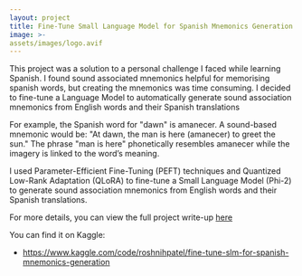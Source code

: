 ```yaml
---
layout: project
title: Fine-Tune Small Language Model for Spanish Mnemonics Generation
image: >-
assets/images/logo.avif
---
```


This project was a solution to a personal challenge I faced while learning Spanish. I found sound associated mnemonics helpful for memorising spanish words, but creating the mnemonics was time consuming. I decided to fine-tune a Language Model to automatically generate sound association mnemonics from English words and their Spanish translations

For example, the Spanish word for "dawn" is amanecer. A sound-based mnemonic would be: "At dawn, the man is here (amanecer) to greet the sun." The phrase "man is here" phonetically resembles amanecer while the imagery is linked to the word’s meaning.

I used Parameter-Efficient Fine-Tuning (PEFT) techniques and Quantized Low-Rank Adaptation (QLoRA) to fine-tune a Small Language Model (Phi-2) to generate sound association mnemonics from English words and their Spanish translations. 

For more details, you can view the full project write-up [here](https://workable-dentist-613.notion.site/Fine-Tune-SLM-for-Spanish-Mnemonics-Generation-5726bba032d64c82898f34f4301a704f)

You can find it on Kaggle:

- <https://www.kaggle.com/code/roshnihpatel/fine-tune-slm-for-spanish-mnemonics-generation>


